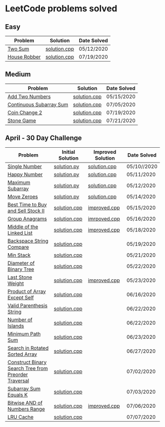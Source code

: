 # LeetCode problems solved

## Easy

| Problem                 | Solution                | Date Solved |
| ----------------------- | ----------------------- | ----------- |
| [Two Sum][twosum1]      | [solution.cpp][twosum2] | 05/12/2020  |
| [House Robber][robber1] | [solution.cpp][robber2] | 07/19/2020  |

## Medium

| Problem                                 | Solution                       | Date Solved |
| --------------------------------------- | ------------------------------ | ----------- |
| [Add Two Numbers][addtwonumbers1]       | [solution.cpp][addtwonumbers2] | 05/15/2020  |
| [Continuous Subarray Sum][subarraysum1] | [solution.cpp][subarraysum2]   | 07/05/2020  |
| [Coin Change 2][coinchange1]            | [solution.cpp][coinchange2]    | 07/19/2020  |
| [Stone Game][stonegame1]                | [solution.cpp][stonegame2]     | 07/21/2020  |

## April - 30 Day Challenge

| Problem                                                      | Initial Solution                    | Improved Solution                | Date Solved |
| ------------------------------------------------------------ | ----------------------------------- | -------------------------------- | ----------- |
| [Single Number][singlenumber1]                               | [solution.py][singlenumber2]        | [solution.cpp][singlenumber3]    | 05/10//2020 |
| [Happy Number][happynumber1]                                 | [solution.py][happynumber2]         | [solution.cpp][happynumber3]     | 05/11/2020  |
| [Maximum Subarray][maxsubarray1]                             | [solution.py][maxsubarray2]         | [solution.cpp][maxsubarray3]     | 05/12/2020  |
| [Move Zeroes][movezeroes1]                                   | [solution.py][movezeroes2]          | [solution.cpp][movezeroes3]      | 05/14/2020  |
| [Best Time to Buy and Sell Stock II][buysellstocks1]         | [solution.cpp][buysellstocks2]      | [improved.cpp][buysellstocks3]   | 05/15/2020  |
| [Group Anagrams][groupanagrams1]                             | [solution.cpp][groupanagrams2]      | [imrpoved.cpp][groupanagrams3]   | 05/16/2020  |
| [Middle of the Linked List][middlell1]                       | [solution.cpp][middlell2]           | [improved.cpp][middlell3]        | 05/18/2020  |
| [Backspace String Compare][stringcompare1]                   | [solution.cpp][stringcompare2]      |                                  | 05/19/2020  |
| [Min Stack][minstack1]                                       | [solution.cpp][minstack2]           |                                  | 05/21/2020  |
| [Diameter of Binary Tree][diameterbinarytree1]               | [solution.cpp][diameterbinarytree2] |                                  | 05/22/2020  |
| [Last Stone Weight][laststoneweight1]                        | [solution.cpp][laststoneweight2]    | [improved.cpp][laststoneweight3] | 05/23/2020  |
| [Product of Array Except Self][prodarray1]                   | [solution.cpp][prodarray2]          |                                  | 06/16/2020  |
| [Valid Parenthesis String][parenthesisstring1]               | [solution.cpp][parenthesisstring2]  |                                  | 06/22/2020  |
| [Number of Islands][numberofislands1]                        | [solution.cpp][numberofislands2]    |                                  | 06/22/2020  |
| [Minimum Path Sum][minpathsum1]                              | [solution.cpp][minpathsum2]         |                                  | 06/23/2020  |
| [Search in Rotated Sorted Array][rotatedarr1]                | [solution.cpp][rotatedarr2]         |                                  | 06/27/2020  |
| [Construct Binary Search Tree from Preorder Traversal][bst1] | [solution.cpp][bst2]                |                                  | 07/02/2020  |
| [Subarray Sum Equals K][subarray1]                           | [solution.cpp][subarray2]           |                                  | 07/03/2020  |
| [Bitwise AND of Numbers Range][bitwiseand1]                  | [solution.cpp][bitwiseand2]         | [improved.cpp][bitwiseand3]      | 07/06/2020  |
| [LRU Cache][lrucache1]                                       | [solution.cpp][lrucache2]           |                                  | 07/07/2020  |

[singlenumber1]: https://leetcode.com/explore/challenge/card/30-day-leetcoding-challenge/528/week-1/3283/
[singlenumber2]: ./April/SingleNumber/solution.py
[singlenumber3]: ./April/SingleNumber/solution.cpp
[happynumber1]: https://leetcode.com/explore/challenge/card/30-day-leetcoding-challenge/528/week-1/3284/
[happynumber2]: ./April/HappyNumber/solution.py
[happynumber3]: ./April/HappyNumber/solution.cpp
[twosum1]: https://leetcode.com/problems/two-sum/
[twosum2]: ./Easy/TwoSum/solution.cpp
[maxsubarray1]: https://leetcode.com/explore/challenge/card/30-day-leetcoding-challenge/528/week-1/3285/
[maxsubarray2]: ./April/MaxSubarray/solution.py
[maxsubarray3]: ./April/MaxSubarray/solution.cpp
[movezeroes1]: https://leetcode.com/explore/challenge/card/30-day-leetcoding-challenge/528/week-1/3286/
[movezeroes2]: ./April/MoveZeroes/solution.py
[movezeroes3]: ./April/MoveZeroes/solution.cpp
[addtwonumbers1]: https://leetcode.com/problems/add-two-numbers/
[addtwonumbers2]: ./Medium/AddTwoNumbers/solution.cpp
[buysellstocks1]: https://leetcode.com/explore/challenge/card/30-day-leetcoding-challenge/528/week-1/3287/
[buysellstocks2]: ./April/BuyAndSellStocks/solution.cpp
[buysellstocks3]: ./April/BuyAndSellStocks/improved.cpp
[groupanagrams1]: https://leetcode.com/explore/challenge/card/30-day-leetcoding-challenge/528/week-1/3288/
[groupanagrams2]: ./April/GroupAnagrams/solution.cpp
[groupanagrams3]: ./April/GroupAnagrams/improved.cpp
[middlell1]: https://leetcode.com/explore/challenge/card/30-day-leetcoding-challenge/529/week-2/3290/
[middlell2]: ./April/MiddleOfLinkedList/solution.cpp
[middlell3]: ./April/MiddleOfLinkedList/improved.cpp
[stringcompare1]: https://leetcode.com/explore/challenge/card/30-day-leetcoding-challenge/529/week-2/3291/
[stringcompare2]: ./April/BackspaceStringCompare/solution.cpp
[minstack1]: https://leetcode.com/explore/challenge/card/30-day-leetcoding-challenge/529/week-2/3292/
[minstack2]: ./April/MinStack/solution.cpp
[diameterbinarytree1]: https://leetcode.com/explore/challenge/card/30-day-leetcoding-challenge/529/week-2/3293/
[diameterbinarytree2]: ./April/DiameterOfBinaryTree/solution.cpp
[laststoneweight1]: https://leetcode.com/explore/challenge/card/30-day-leetcoding-challenge/529/week-2/3297/
[laststoneweight2]: ./April/LastStoneWeight/solution.cpp
[laststoneweight3]: ./April/LastStoneWeight/improved.cpp
[prodarray1]: https://leetcode.com/explore/challenge/card/30-day-leetcoding-challenge/530/week-3/3300/
[prodarray2]: ./April/ProductOfArrayExceptSelf/solution.cpp
[parenthesisstring1]: https://leetcode.com/explore/challenge/card/30-day-leetcoding-challenge/530/week-3/3301/
[parenthesisstring2]: ./April/ValidParenthesisString/solution.cpp
[numberofislands1]: https://leetcode.com/explore/challenge/card/30-day-leetcoding-challenge/530/week-3/3302/
[numberofislands2]: ./April/NumberOfIslands/solution.cpp
[minpathsum1]: https://leetcode.com/explore/challenge/card/30-day-leetcoding-challenge/530/week-3/3303/
[minpathsum2]: ./April/MinimumPathSum/solution.cpp
[rotatedarr1]: https://leetcode.com/explore/challenge/card/30-day-leetcoding-challenge/530/week-3/3304/
[rotatedarr2]: ./April/SearchInRotatedSortedArray/solution.cpp
[bst1]: https://leetcode.com/explore/challenge/card/30-day-leetcoding-challenge/530/week-3/3305/
[bst2]: ./April/BinarySearchTree/solution.cpp
[subarray1]: https://leetcode.com/explore/challenge/card/30-day-leetcoding-challenge/531/week-4/3307/
[subarray2]: ./April/SubarraySumEqualsK/solution.cpp
[subarraysum1]: https://leetcode.com/problems/continuous-subarray-sum/
[subarraysum2]: ./Medium/ContinousSubarraySum/solution.cpp
[bitwiseand1]: https://leetcode.com/explore/challenge/card/30-day-leetcoding-challenge/531/week-4/3308/
[bitwiseand2]: ./April/BitwiseAnd/solution.cpp
[bitwiseand3]: ./April/BitwiseAnd/improved.cpp
[lrucache1]: https://leetcode.com/explore/challenge/card/30-day-leetcoding-challenge/531/week-4/3309/
[lrucache2]: ./April/LRUCache/solution.cpp
[robber1]: https://leetcode.com/problems/house-robber/
[robber2]: ./Easy/HouseRobber/solution.cpp
[coinchange1]: https://leetcode.com/problems/coin-change-2/
[coinchange2]: ./Medium/CoinChange2/solution.cpp
[stonegame1]: https://leetcode.com/problems/stone-game
[stonegame2]: ./Medium/StoneGame/solution.cpp
